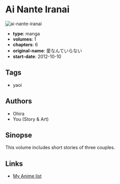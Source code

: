 # Ai Nante Iranai

![ai-nante-iranai](https://cdn.myanimelist.net/images/manga/2/84263.jpg)

-   **type**: manga
-   **volumes**: 1
-   **chapters**: 6
-   **original-name**: 愛なんていらない
-   **start-date**: 2012-10-10

## Tags

-   yaoi

## Authors

-   Ohira
-   You (Story & Art)

## Sinopse

This volume includes short stories of three couples.

## Links

-   [My Anime list](https://myanimelist.net/manga/47789/Ai_Nante_Iranai)
